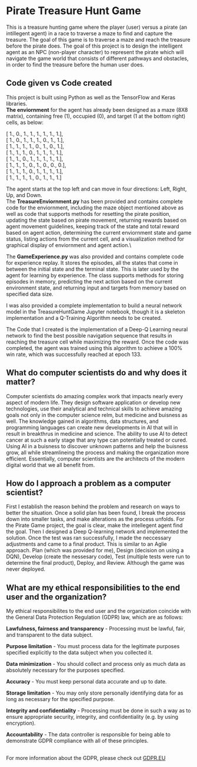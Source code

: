 # Pirate Treasure Hunt Game
This is a treasure hunting game where the player (user) versus a pirate (an intillegent agent) in a race to traverse a maze to find and capture the treasure. The goal of this game is to traverse a maze and reach the treasure before the pirate does. The goal of this project is to design the intelligent agent as an NPC (non-player character) to represent the pirate which will navigate the game world that consists of different pathways and obstacles, in order to find the treasure before the human user does. 
## Code given vs Code created
This project is built using Python as well as the TensorFlow and Keras libraries.\
**The enviornment** for the agent has already been designed as a maze (8X8 matrix), containing free (1), occupied (0), and target (1 at the bottom right) cells, as below:

 [ 1., 0., 1., 1., 1., 1., 1., 1.],\
 [ 1., 0., 1., 1., 1., 0., 1., 1.],\
 [ 1., 1., 1., 1., 0., 1., 0., 1.],\
 [ 1., 1., 1., 0., 1., 1., 1., 1.],\
 [ 1., 1., 0., 1., 1., 1., 1., 1.],\
 [ 1., 1., 1., 0., 1., 0., 0., 0.],\
 [ 1., 1., 1., 0., 1., 1., 1., 1.],\
 [ 1., 1., 1., 1., 0., 1., 1., 1.]

 The agent starts at the top left and can move in four directions: Left, Right, Up, and Down.\
 The **TreasureEnviornment.py** has been provided and contains complete code for the enviornment, including the maze object mentioned above as well as code that supports methods for resetting the pirate position, updating the state based on pirate movement, returning rewards based on agent movement guidelines, keeping track of the state and total reward based on agent action, determining the current enviornment state and game status, listing actions from the current cell, and a visualization method for graphical display of enviornment and agent action.\
 
 The **GameExperience.py** was also provided and contains complete code for experience replay. It stores the episodes, all the states that come in between the initial state and the terminal state. This is later used by the agent for learning by experience. The class supports methods for storing episodes in memory, predicting the next action based on the current environment state, and returning input and targets from memory based on specified data size.
 
 I was also provided a complete implementation to build a neural network model in the TreasureHuntGame Jupyter notebook, though it is a skeleton implementation and a Q-Training Algorithm needs to be created.
 
 The Code that I created is the implementation of a Deep-Q Learning neural network to find the best possible navigation sequence that results in reaching the treasure cell while maximizing the reward. Once the code was completed, the agent was trained using this algorithm to achieve a 100% win rate, which was successfully reached at epoch 133. 

## What do computer scientists do and why does it matter?
Computer scientists do amazing complex work that impacts nearly every aspect of modern life. They design software application or develop new technologies, use their analytical and technical skills to achieve amazing goals not only in the computer science relm, but medicine and buisness as well. The knowledge gained in algorithms, data structures, and programming languages can create new developments in AI that will in result in breakthrus in medicine and science. The ability to use AI to detect cancer at such a early stage that any type can potentially treated or cured. Using AI in a buisness to discover unknown patterns and help the buisness grow, all while streamlineing the process and making the organization more efficient. Essentially, computer scientists are the architects of the modern digital world that we all benefit from.

## How do I approach a problem as a computer scientist?
First I establish the reason behind the problem and research on ways to better the situation. Once a solid plan has been found, I break the process down into smaller tasks, and make alterations as the process unfolds. For the Pirate Game project, the goal is clear, make the intellegent agent find the goal. Then I designed a Deep Q-learning network and implemented the solution. Once the test was ran successfully, I made the neccessary adjustments and came to a final product. This is similar to an Aglie approach. Plan (which was provided for me), Design (decision on using a DQN), Develop (create the nessesary code), Test (multiple tests were run to determine the final product), Deploy, and Review. Although the game was never deployed. 

## What are my ethical responsibilities to the end user and the organization?
My ethical responsibilites to the end user and the organization coincide with the General Data Protection Regulation (GDPR) law, which are as follows:

**Lawfulness, fairness and transparency** - Processing must be lawful, fair, and transparent to the data subject.

**Purpose limitation** - You must process data for the legitimate purposes specified explicitly to the data subject when you collected it.

**Data minimization** - You should collect and process only as much data as absolutely necessary for the purposes specified.

**Accuracy** - You must keep personal data accurate and up to date.

**Storage limitation** - You may only store personally identifying data for as long as necessary for the specified purpose.

**Integrity and confidentiality** - Processing must be done in such a way as to ensure appropriate security, integrity, and confidentiality (e.g. by using encryption).

**Accountability** - The data controller is responsible for being able to demonstrate GDPR compliance with all of these principles.
##
For more information about the GDPR, please check out [GDPR.EU](https://gdpr.eu/)
